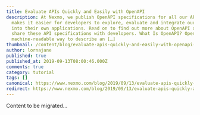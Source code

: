 ```yaml
---
title: Evaluate APIs Quickly and Easily with OpenAPI
description: At Nexmo, we publish OpenAPI specifications for all our APIs. This
  makes it easier for developers to explore, evaluate and integrate our APIs
  into their own applications. Read on to find out more about OpenAPI and why we
  share these API specifications with developers. What Is OpenAPI? OpenAPI is a
  machine-readable way to describe an […]
thumbnail: /content/blog/evaluate-apis-quickly-and-easily-with-openapi-dr/OpenAPI-Specification_1200x600.jpg
author: lornajane
published: true
published_at: 2019-09-13T08:00:46.000Z
comments: true
category: tutorial
tags: []
canonical: https://www.nexmo.com/blog/2019/09/13/evaluate-apis-quickly-and-easily-with-openapi-dr
redirect: https://www.nexmo.com/blog/2019/09/13/evaluate-apis-quickly-and-easily-with-openapi-dr
---
```


Content to be migrated...

